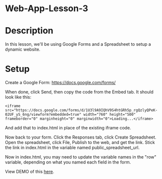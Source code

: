 # Web-App-Lesson-3

# Description

In this lesson, we'll be using Google Forms and a Spreadsheet to setup a dynamic website.

# Setup

Create a Google Form: https://docs.google.com/forms/

When done, click Send, then copy the code from the Embed tab. It should look like this:

```
<iframe src="https://docs.google.com/forms/d/1U3l9A9IQhV9S4htGRh5p_rgQzlyQPeK-02UF_yS_6ng/viewform?embedded=true" width="760" height="500" frameborder="0" marginheight="0" marginwidth="0">Loading...</iframe>
```

And add that to index.html in place of the existing iframe code.

Now back to your form. Click the Responses tab, click Create Spreadsheet. Open the spreadsheet, click File, Publish to the web, and get the link. Stick the link in index.html in the variable named public_spreadsheet_url.

Now in index.html, you may need to update the variable names in the "row" variable, depending on what you named each field in the form.

View DEMO of this [here](https://rawgit.com/teachthenet/Web-App-Lesson-3/master/index.html).
